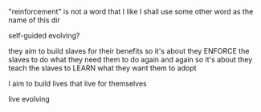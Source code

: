"reinforcement" is not a word that I like 
I shall use some other word as the name of this dir 

self-guided evolving?

they aim to build slaves for their benefits 
so it's about they ENFORCE the slaves to do what they need them to do again and again 
so it's about they teach the slaves to LEARN what they want them to adopt 

I aim to build lives that live for themselves

live evolving 
